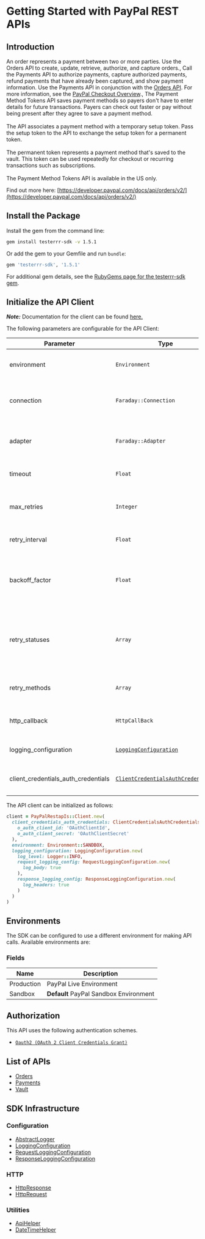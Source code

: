 
# Getting Started with PayPal REST APIs

## Introduction

An order represents a payment between two or more parties. Use the Orders API to create, update, retrieve, authorize, and capture orders., Call the Payments API to authorize payments, capture authorized payments, refund payments that have already been captured, and show payment information. Use the Payments API in conjunction with the <a href="/docs/api/orders/v2/">Orders API</a>. For more information, see the <a href="/docs/checkout/">PayPal Checkout Overview</a>., The Payment Method Tokens API saves payment methods so payers don't have to enter details for future transactions. Payers can check out faster or pay without being present after they agree to save a payment method.<br><br>The API associates a payment method with a temporary setup token. Pass the setup token to the API to exchange the setup token for a permanent token.<br><br>The permanent token represents a payment method that's saved to the vault. This token can be used repeatedly for checkout or recurring transactions such as subscriptions.<br><br>The Payment Method Tokens API is available in the US only.

Find out more here: [https://developer.paypal.com/docs/api/orders/v2/](https://developer.paypal.com/docs/api/orders/v2/)

## Install the Package

Install the gem from the command line:

```bash
gem install testerrr-sdk -v 1.5.1
```

Or add the gem to your Gemfile and run `bundle`:

```ruby
gem 'testerrr-sdk', '1.5.1'
```

For additional gem details, see the [RubyGems page for the testerrr-sdk gem](https://rubygems.org/gems/testerrr-sdk/versions/1.5.1).

## Initialize the API Client

**_Note:_** Documentation for the client can be found [here.](https://www.github.com/tahaali2000/testerrr-ruby-sdk/tree/1.5.1/doc/client.md)

The following parameters are configurable for the API Client:

| Parameter | Type | Description |
|  --- | --- | --- |
| environment | `Environment` | The API environment. <br> **Default: `Environment.SANDBOX`** |
| connection | `Faraday::Connection` | The Faraday connection object passed by the SDK user for making requests |
| adapter | `Faraday::Adapter` | The Faraday adapter object passed by the SDK user for performing http requests |
| timeout | `Float` | The value to use for connection timeout. <br> **Default: 60** |
| max_retries | `Integer` | The number of times to retry an endpoint call if it fails. <br> **Default: 0** |
| retry_interval | `Float` | Pause in seconds between retries. <br> **Default: 1** |
| backoff_factor | `Float` | The amount to multiply each successive retry's interval amount by in order to provide backoff. <br> **Default: 2** |
| retry_statuses | `Array` | A list of HTTP statuses to retry. <br> **Default: [408, 413, 429, 500, 502, 503, 504, 521, 522, 524, 408, 413, 429, 500, 502, 503, 504, 521, 522, 524]** |
| retry_methods | `Array` | A list of HTTP methods to retry. <br> **Default: %i[get put get put]** |
| http_callback | `HttpCallBack` | The Http CallBack allows defining callables for pre and post API calls. |
| logging_configuration | [`LoggingConfiguration`](https://www.github.com/tahaali2000/testerrr-ruby-sdk/tree/1.5.1/doc/logging-configuration.md) | The SDK logging configuration for API calls |
| client_credentials_auth_credentials | [`ClientCredentialsAuthCredentials`](https://www.github.com/tahaali2000/testerrr-ruby-sdk/tree/1.5.1/doc/auth/oauth-2-client-credentials-grant.md) | The credential object for OAuth 2 Client Credentials Grant |

The API client can be initialized as follows:

```ruby
client = PayPalRestapIs::Client.new(
  client_credentials_auth_credentials: ClientCredentialsAuthCredentials.new(
    o_auth_client_id: 'OAuthClientId',
    o_auth_client_secret: 'OAuthClientSecret'
  ),
  environment: Environment::SANDBOX,
  logging_configuration: LoggingConfiguration.new(
    log_level: Logger::INFO,
    request_logging_config: RequestLoggingConfiguration.new(
      log_body: true
    ),
    response_logging_config: ResponseLoggingConfiguration.new(
      log_headers: true
    )
  )
)
```

## Environments

The SDK can be configured to use a different environment for making API calls. Available environments are:

### Fields

| Name | Description |
|  --- | --- |
| Production | PayPal Live Environment |
| Sandbox | **Default** PayPal Sandbox Environment |

## Authorization

This API uses the following authentication schemes.

* [`Oauth2 (OAuth 2 Client Credentials Grant)`](https://www.github.com/tahaali2000/testerrr-ruby-sdk/tree/1.5.1/doc/auth/oauth-2-client-credentials-grant.md)

## List of APIs

* [Orders](https://www.github.com/tahaali2000/testerrr-ruby-sdk/tree/1.5.1/doc/controllers/orders.md)
* [Payments](https://www.github.com/tahaali2000/testerrr-ruby-sdk/tree/1.5.1/doc/controllers/payments.md)
* [Vault](https://www.github.com/tahaali2000/testerrr-ruby-sdk/tree/1.5.1/doc/controllers/vault.md)

## SDK Infrastructure

### Configuration

* [AbstractLogger](https://www.github.com/tahaali2000/testerrr-ruby-sdk/tree/1.5.1/doc/abstract-logger.md)
* [LoggingConfiguration](https://www.github.com/tahaali2000/testerrr-ruby-sdk/tree/1.5.1/doc/logging-configuration.md)
* [RequestLoggingConfiguration](https://www.github.com/tahaali2000/testerrr-ruby-sdk/tree/1.5.1/doc/request-logging-configuration.md)
* [ResponseLoggingConfiguration](https://www.github.com/tahaali2000/testerrr-ruby-sdk/tree/1.5.1/doc/response-logging-configuration.md)

### HTTP

* [HttpResponse](https://www.github.com/tahaali2000/testerrr-ruby-sdk/tree/1.5.1/doc/http-response.md)
* [HttpRequest](https://www.github.com/tahaali2000/testerrr-ruby-sdk/tree/1.5.1/doc/http-request.md)

### Utilities

* [ApiHelper](https://www.github.com/tahaali2000/testerrr-ruby-sdk/tree/1.5.1/doc/api-helper.md)
* [DateTimeHelper](https://www.github.com/tahaali2000/testerrr-ruby-sdk/tree/1.5.1/doc/date-time-helper.md)

